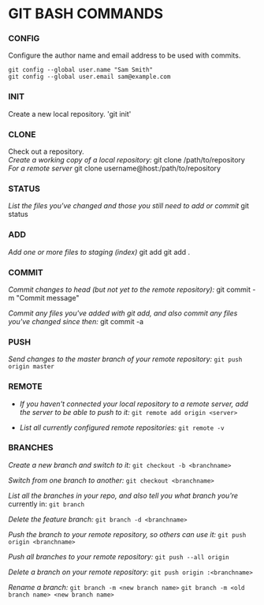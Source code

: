 # GIT BASH COMMANDS

### CONFIG
  Configure the author name and email address to be used with commits.

    git config --global user.name "Sam Smith"
    git config --global user.email sam@example.com

### INIT
  Create a new local repository.
    'git init'

### CLONE
  Check out a repository.  
  *Create a working copy of a local repository:*
    git clone /path/to/repository
  *For a remote server*
    git clone username@host:/path/to/repository

### STATUS
  _List the files you've changed and those you still need to add or commit_
    git status

### ADD
  _Add one or more files to staging (index)_
    git add <filename>
    git add .

### COMMIT
  *Commit changes to head (but not yet to the remote repository):*
    git commit -m "Commit message"

  *Commit any files you've added with git add, and also commit any files you've changed since then:*
    git commit -a

### PUSH
  _Send changes to the master branch of your remote repository:_
    `git push origin master`

### REMOTE
*   _If you haven't connected your local repository to a remote server, add the server to be able to push to it:_
    `git remote add origin <server>`

  * _List all currently configured remote repositories:_
    `git remote -v`

### BRANCHES
  _Create a new branch and switch to it:_
    `git checkout -b <branchname>`

  _Switch from one branch to another:_
    `git checkout <branchname>`

  _List all the branches in your repo, and also tell you what branch you're_ currently in:
    `git branch`

  _Delete the feature branch:_
    `git branch -d <branchname>`

  _Push the branch to your remote repository, so others can use it:_
    `git push origin <branchname>`

  _Push all branches to your remote repository:_
    `git push --all origin`

  _Delete a branch on your remote repository:_
    `git push origin :<branchname>`

  _Rename a branch:_
    `git branch -m <new branch name>`
    `git branch -m <old branch name> <new branch name>`
